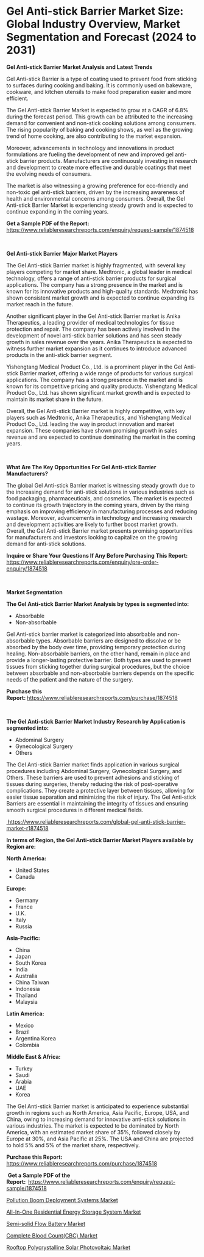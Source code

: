 <p><h1>Gel Anti-stick Barrier Market Size: Global Industry Overview, Market Segmentation and Forecast (2024 to 2031)</h1></p><p><strong>Gel Anti-stick Barrier Market Analysis and Latest Trends</strong></p>
<p><p>Gel Anti-stick Barrier is a type of coating used to prevent food from sticking to surfaces during cooking and baking. It is commonly used on bakeware, cookware, and kitchen utensils to make food preparation easier and more efficient.</p><p>The Gel Anti-stick Barrier Market is expected to grow at a CAGR of 6.8% during the forecast period. This growth can be attributed to the increasing demand for convenient and non-stick cooking solutions among consumers. The rising popularity of baking and cooking shows, as well as the growing trend of home cooking, are also contributing to the market expansion.</p><p>Moreover, advancements in technology and innovations in product formulations are fueling the development of new and improved gel anti-stick barrier products. Manufacturers are continuously investing in research and development to create more effective and durable coatings that meet the evolving needs of consumers.</p><p>The market is also witnessing a growing preference for eco-friendly and non-toxic gel anti-stick barriers, driven by the increasing awareness of health and environmental concerns among consumers. Overall, the Gel Anti-stick Barrier Market is experiencing steady growth and is expected to continue expanding in the coming years.</p></p>
<p><strong>Get a Sample PDF of the Report:&nbsp;</strong> <a href="https://www.reliableresearchreports.com/enquiry/request-sample/1874518">https://www.reliableresearchreports.com/enquiry/request-sample/1874518</a></p>
<p>&nbsp;</p>
<p><strong>Gel Anti-stick Barrier Major Market Players</strong></p>
<p><p>The Gel Anti-stick Barrier market is highly fragmented, with several key players competing for market share. Medtronic, a global leader in medical technology, offers a range of anti-stick barrier products for surgical applications. The company has a strong presence in the market and is known for its innovative products and high-quality standards. Medtronic has shown consistent market growth and is expected to continue expanding its market reach in the future.</p><p>Another significant player in the Gel Anti-stick Barrier market is Anika Therapeutics, a leading provider of medical technologies for tissue protection and repair. The company has been actively involved in the development of novel anti-stick barrier solutions and has seen steady growth in sales revenue over the years. Anika Therapeutics is expected to witness further market expansion as it continues to introduce advanced products in the anti-stick barrier segment.</p><p>Yishengtang Medical Product Co., Ltd. is a prominent player in the Gel Anti-stick Barrier market, offering a wide range of products for various surgical applications. The company has a strong presence in the market and is known for its competitive pricing and quality products. Yishengtang Medical Product Co., Ltd. has shown significant market growth and is expected to maintain its market share in the future.</p><p>Overall, the Gel Anti-stick Barrier market is highly competitive, with key players such as Medtronic, Anika Therapeutics, and Yishengtang Medical Product Co., Ltd. leading the way in product innovation and market expansion. These companies have shown promising growth in sales revenue and are expected to continue dominating the market in the coming years.</p></p>
<p>&nbsp;</p>
<p><strong>What Are The Key Opportunities For Gel Anti-stick Barrier Manufacturers?</strong></p>
<p><p>The global Gel Anti-stick Barrier market is witnessing steady growth due to the increasing demand for anti-stick solutions in various industries such as food packaging, pharmaceuticals, and cosmetics. The market is expected to continue its growth trajectory in the coming years, driven by the rising emphasis on improving efficiency in manufacturing processes and reducing wastage. Moreover, advancements in technology and increasing research and development activities are likely to further boost market growth. Overall, the Gel Anti-stick Barrier market presents promising opportunities for manufacturers and investors looking to capitalize on the growing demand for anti-stick solutions.</p></p>
<p><strong>Inquire or Share Your Questions If Any Before Purchasing This Report:</strong> <a href="https://www.reliableresearchreports.com/enquiry/pre-order-enquiry/1874518">https://www.reliableresearchreports.com/enquiry/pre-order-enquiry/1874518</a></p>
<p>&nbsp;</p>
<p><strong>Market Segmentation</strong></p>
<p><strong>The Gel Anti-stick Barrier Market Analysis by types is segmented into:</strong></p>
<p><ul><li>Absorbable</li><li>Non-absorbable</li></ul></p>
<p><p>Gel Anti-stick barrier market is categorized into absorbable and non-absorbable types. Absorbable barriers are designed to dissolve or be absorbed by the body over time, providing temporary protection during healing. Non-absorbable barriers, on the other hand, remain in place and provide a longer-lasting protective barrier. Both types are used to prevent tissues from sticking together during surgical procedures, but the choice between absorbable and non-absorbable barriers depends on the specific needs of the patient and the nature of the surgery.</p></p>
<p><strong>Purchase this Report:&nbsp;</strong><a href="https://www.reliableresearchreports.com/purchase/1874518">https://www.reliableresearchreports.com/purchase/1874518</a></p>
<p>&nbsp;</p>
<p><strong>The Gel Anti-stick Barrier Market Industry Research by Application is segmented into:</strong></p>
<p><ul><li>Abdominal Surgery</li><li>Gynecological Surgery</li><li>Others</li></ul></p>
<p><p>The Gel Anti-stick Barrier market finds application in various surgical procedures including Abdominal Surgery, Gynecological Surgery, and Others. These barriers are used to prevent adhesions and sticking of tissues during surgeries, thereby reducing the risk of post-operative complications. They create a protective layer between tissues, allowing for easier tissue separation and minimizing the risk of injury. The Gel Anti-stick Barriers are essential in maintaining the integrity of tissues and ensuring smooth surgical procedures in different medical fields.</p></p>
<p><a href="https://www.reliableresearchreports.com/global-gel-anti-stick-barrier-market-r1874518">&nbsp;https://www.reliableresearchreports.com/global-gel-anti-stick-barrier-market-r1874518</a></p>
<p><strong>In terms of Region, the Gel Anti-stick Barrier Market Players available by Region are:</strong></p>
<p>
    <p> <strong> North America: </strong>
        <ul>
            <li>United States</li>
            <li>Canada</li>
        </ul>
        </p> 
    <p> <strong> Europe: </strong>
        <ul>
            <li>Germany</li>
            <li>France</li>
            <li>U.K.</li>
            <li>Italy</li>
            <li>Russia</li>
        </ul>
        </p> 
    <p> <strong> Asia-Pacific: </strong>
        <ul>
            <li>China</li>
            <li>Japan</li>
            <li>South Korea</li>
            <li>India</li>
            <li>Australia</li>
            <li>China Taiwan</li>
            <li>Indonesia</li>
            <li>Thailand</li>
            <li>Malaysia</li>
        </ul>
        </p> 
    <p> <strong> Latin America: </strong>
        <ul>
            <li>Mexico</li>
            <li>Brazil</li>
            <li>Argentina Korea</li>
            <li>Colombia</li>
        </ul>
        </p> 
    <p> <strong> Middle East & Africa: </strong>
        <ul>
            <li>Turkey</li>
            <li>Saudi</li>
            <li>Arabia</li>
            <li>UAE</li>
            <li>Korea</li>
        </ul>
    </p>
    </p>
<p><p>The Gel Anti-stick Barrier market is anticipated to experience substantial growth in regions such as North America, Asia Pacific, Europe, USA, and China, owing to increasing demand for innovative anti-stick solutions in various industries. The market is expected to be dominated by North America, with an estimated market share of 35%, followed closely by Europe at 30%, and Asia Pacific at 25%. The USA and China are projected to hold 5% and 5% of the market share, respectively.</p></p>
<p><strong>Purchase this Report: </strong><a href="https://www.reliableresearchreports.com/purchase/1874518">https://www.reliableresearchreports.com/purchase/1874518</a></p>
<p>&nbsp;<strong>Get a Sample PDF of the Report:&nbsp;&nbsp;</strong><a href="https://www.reliableresearchreports.com/enquiry/request-sample/1874518">https://www.reliableresearchreports.com/enquiry/request-sample/1874518</a></p>
<p><strong></strong></p>
<p><p><a href="https://github.com/jahid123ahm/Market-Research-Report-List-1/blob/main/pollution-boom-deployment-systems-market.md">Pollution Boom Deployment Systems Market</a></p><p><a href="https://medium.com/@adribbs56546/all-in-one-residential-energy-storage-system-market-outlook-and-forecast-from-2024-to-2031-f9682237ac8e">All-In-One Residential Energy Storage System Market</a></p><p><a href="https://medium.com/@janetchuaf36/exploring-semi-solid-flow-battery-market-dynamics-global-trends-and-future-growth-prospects-2024-22e5a776ea22">Semi-solid Flow Battery Market</a></p><p><a href="https://github.com/riwar777/Market-Research-Report-List-1/blob/main/complete-blood-countcbc-market.md">Complete Blood Count(CBC) Market</a></p><p><a href="https://medium.com/@garyshaw626/global-rooftop-polycrystalline-solar-photovoltaic-market-size-is-expected-to-reach-at-a-cagr-of-13-a6741eacc744">Rooftop Polycrystalline Solar Photovoltaic Market</a></p></p>